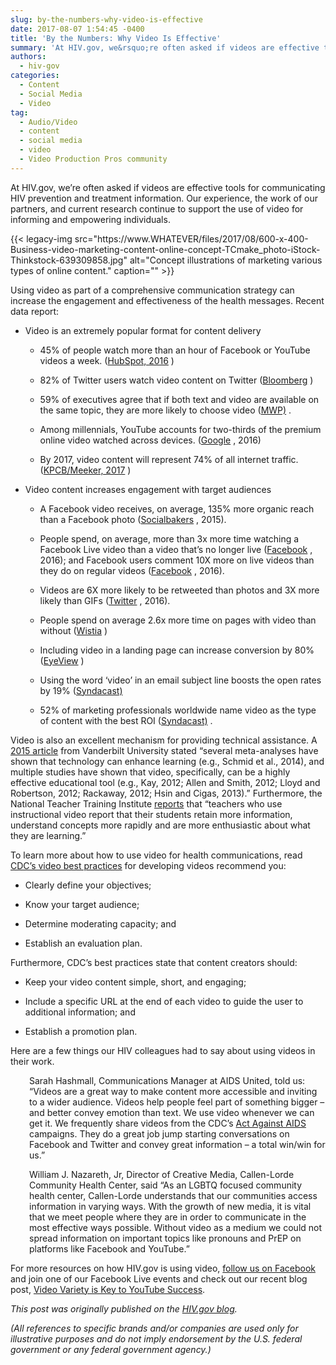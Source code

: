 ```yaml
---
slug: by-the-numbers-why-video-is-effective
date: 2017-08-07 1:54:45 -0400
title: 'By the Numbers: Why Video Is Effective'
summary: 'At HIV.gov, we&rsquo;re often asked if videos are effective tools for communicating HIV prevention and treatment information. Our experience, the work of our partners, and current research continue to support the use of video for informing and empowering individuals. Using video as part of a comprehensive communication strategy can increase the engagement and effectiveness of'
authors:
  - hiv-gov
categories:
  - Content
  - Social Media
  - Video
tag:
  - Audio/Video
  - content
  - social media
  - video
  - Video Production Pros community
---
```


<p dir="ltr">
  At HIV.gov, we’re often asked if videos are effective tools for communicating HIV prevention and treatment information. Our experience, the work of our partners, and current research continue to support the use of video for informing and empowering individuals.
</p> {{< legacy-img src="https://www.WHATEVER/files/2017/08/600-x-400-Business-video-marketing-content-online-concept-TCmake_photo-iStock-Thinkstock-639309858.jpg" alt="Concept illustrations of marketing various types of online content." caption="" >}} 

<p dir="ltr">
  Using video as part of a comprehensive communication strategy can increase the engagement and effectiveness of the health messages. Recent data report:
</p>

  * <p dir="ltr">
      Video is an extremely popular format for content delivery
    </p>
    
      * <p dir="ltr">
          45% of people watch more than an hour of Facebook or YouTube videos a week. (<a class="external-link" href="https://www.hubspot.com/marketing-statistics?_ga=2.249679876.343953886.1500564001-590678268.1447183119" target="_blank" rel="noopener">HubSpot, 2016</a> )
        </p>
    
      * <p dir="ltr">
          82% of Twitter users watch video content on Twitter (<a class="external-link" href="http://www.insivia.com/27-video-stats-2017/" target="_blank" rel="noopener">Bloomberg</a> )
        </p>
    
      * <p dir="ltr">
          59% of executives agree that if both text and video are available on the same topic, they are more likely to choose video (<a class="external-link" href="https://mwpdigitalmedia.com/blog/10-statistics-that-show-video-is-the-future-of-marketing/" target="_blank" rel="noopener">MWP)</a> .
        </p>
    
      * <p dir="ltr">
          Among millennials, YouTube accounts for two-thirds of the premium online video watched across devices. (<a class="external-link" href="https://www.hubspot.com/marketing-statistics?_ga=2.249679876.343953886.1500564001-590678268.1447183119" target="_blank" rel="noopener">Google</a> , 2016)
        </p>
    
      * <p dir="ltr">
          By 2017, video content will represent 74% of all internet traffic.  (<a class="external-link" href="http://www.kpcb.com/internet-trends" target="_blank" rel="noopener">KPCB/Meeker, 2017</a> )
        </p>

  * <p dir="ltr">
      Video content increases engagement with target audiences
    </p>
    
      * <p dir="ltr">
          A Facebook video receives, on average, 135% more organic reach than a Facebook photo (<a class="external-link" href="https://www.socialbakers.com/blog/2367-native-facebook-videos-get-more-reach-than-any-other-type-of-post" target="_blank" rel="noopener">Socialbakers</a> , 2015).
        </p>
    
      * <p dir="ltr">
          People spend, on average, more than 3x more time watching a Facebook Live video than a video that’s no longer live (<a class="external-link" href="https://newsroom.fb.com/news/2016/03/news-feed-fyi-taking-into-account-live-video-when-ranking-feed/" target="_blank" rel="noopener">Facebook</a> , 2016); and Facebook users comment 10X more on live videos than they do on regular videos (<a class="external-link" href="https://newsroom.fb.com/news/2016/04/introducing-new-ways-to-create-share-and-discover-live-video-on-facebook/" target="_blank" rel="noopener">Facebook</a> , 2016).
        </p>
    
      * <p dir="ltr">
          Videos are 6X more likely to be retweeted than photos and 3X more likely than GIFs (<a class="external-link" href="https://marketing.twitter.com/na/en/insights/leaning-into-video-trends-on-twitter.html" target="_blank" rel="noopener">Twitter</a> , 2016).
        </p>
    
      * <p dir="ltr">
          People spend on average 2.6x more time on pages with video than without (<a class="external-link" href="https://wistia.com/blog/video-time-on-page?utm_content=buffer9b696&utm_medium=social&utm_source=twitter.com&utm_campaign=buffer" target="_blank" rel="noopener">Wistia</a> )
        </p>
    
      * <p dir="ltr">
          Including video in a landing page can increase conversion by 80% (<a class="external-link" href="https://www.eyeviewdigital.com/" target="_blank" rel="noopener">EyeView</a> )
        </p>
    
      * <p dir="ltr">
          Using the word ‘video’ in an email subject line boosts the open rates by 19% (<a class="external-link" href="http://syndacast.com/video-marketing-statistics-trends-2015/" target="_blank" rel="noopener">Syndacast)</a>
        </p>
    
      * <p dir="ltr">
          52% of marketing professionals worldwide name video as the type of content with the best ROI (<a class="external-link" href="http://syndacast.com/video-marketing-statistics-trends-2015/" target="_blank" rel="noopener">Syndacast)</a> .
        </p>

<p dir="ltr">
  Video is also an excellent mechanism for providing technical assistance. A <a class="external-link" href="https://cft.vanderbilt.edu/guides-sub-pages/effective-educational-videos/" target="_blank" rel="noopener">2015 article</a>  from Vanderbilt University stated “several meta-analyses have shown that technology can enhance learning (e.g., Schmid et al., 2014), and multiple studies have shown that video, specifically, can be a highly effective educational tool (e.g., Kay, 2012; Allen and Smith, 2012; Lloyd and Robertson, 2012; Rackaway, 2012; Hsin and Cigas, 2013).” Furthermore, the National Teacher Training Institute <a class="external-link" href="http://www.thirteen.org/edonline/ntti/resources/video1.html" target="_blank" rel="noopener">reports</a>  that “teachers who use instructional video report that their students retain more information, understand concepts more rapidly and are more enthusiastic about what they are learning.”
</p>

<p dir="ltr">
  To learn more about how to use video for health communications, read <a href="https://www.cdc.gov/socialmedia/tools/guidelines/onlinevideo.html">CDC’s video best practices</a> for developing videos recommend you:
</p>

  * <p dir="ltr">
      Clearly define your objectives;
    </p>

  * <p dir="ltr">
      Know your target audience;
    </p>

  * <p dir="ltr">
      Determine moderating capacity; and
    </p>

  * <p dir="ltr">
      Establish an evaluation plan.
    </p>

<p dir="ltr">
  Furthermore, CDC’s best practices state that content creators should:
</p>

  * <p dir="ltr">
      Keep your video content simple, short, and engaging;
    </p>

  * <p dir="ltr">
      Include a specific URL at the end of each video to guide the user to additional information; and
    </p>

  * <p dir="ltr">
      Establish a promotion plan.
    </p>

<p dir="ltr">
  Here are a few things our HIV colleagues had to say about using videos in their work.
</p>

<p dir="ltr" style="padding-left: 30px">
  Sarah Hashmall, Communications Manager at AIDS United, told us: “Videos are a great way to make content more accessible and inviting to a wider audience. Videos help people feel part of something bigger – and better convey emotion than text. We use video whenever we can get it. We frequently share videos from the CDC’s <a href="https://www.cdc.gov/actagainstaids/">Act Against AIDS</a> campaigns. They do a great job jump starting conversations on Facebook and Twitter and convey great information – a total win/win for us.”
</p>

<p dir="ltr" style="padding-left: 30px">
  William J. Nazareth, Jr, Director of Creative Media, Callen-Lorde Community Health Center, said “As an LGBTQ focused community health center, Callen-Lorde understands that our communities access information in varying ways. With the growth of new media, it is vital that we meet people where they are in order to communicate in the most effective ways possible. Without video as a medium we could not spread information on important topics like pronouns and PrEP on platforms like Facebook and YouTube.”
</p>

For more resources on how HIV.gov is using video, <a class="external-link" href="https://www.facebook.com/HIVgov/" target="_blank" rel="noopener">follow us on Facebook</a>  and join one of our Facebook Live events and check out our recent blog post, [Video Variety is Key to YouTube Success](https://www.hiv.gov/blog/video-variety-is-key-to-youtube-success).

_This post was originally published on the [HIV.gov blog](https://www.hiv.gov/blog/numbers-why-video-effective)._

_(All references to specific brands and/or companies are used only for illustrative purposes and do not imply endorsement by the U.S. federal government or any federal government agency.)_